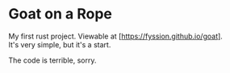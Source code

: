 # Goat on a Rope

My first rust project. Viewable at [https://fyssion.github.io/goat].  
It's very simple, but it's a start.

The code is terrible, sorry.
